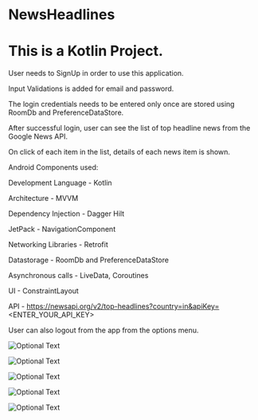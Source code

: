# NewsHeadlines

# This is a Kotlin Project.

User needs to SignUp in order to use this application.

Input Validations is added for email and password. 

The login credentials needs to be entered only once are stored using RoomDb and PreferenceDataStore.

After successful login, user can see the list of top headline news from the Google News API.

On click of each item in the list, details of each news item is shown.

Android Components used:

Development Language - Kotlin

Architecture - MVVM

Dependency Injection - Dagger Hilt

JetPack - NavigationComponent

Networking Libraries - Retrofit

Datastorage - RoomDb and PreferenceDataStore

Asynchronous calls - LiveData, Coroutines

UI - ConstraintLayout

API - https://newsapi.org/v2/top-headlines?country=in&apiKey=<ENTER_YOUR_API_KEY>

User can also logout from the app from the options menu.

![Optional Text](C:\Users\001ZKW744\Iram\Practice\Android\Github\Screens\registration_validation.png)

![Optional Text](C:\Users\001ZKW744\Iram\Practice\Android\Github\Screens\login_validation.png)

![Optional Text](C:\Users\001ZKW744\Iram\Practice\Android\Github\Screens\news_display1.png)

![Optional Text](C:\Users\001ZKW744\Iram\Practice\Android\Github\Screens\news_display2.png)

![Optional Text](C:\Users\001ZKW744\Iram\Practice\Android\Github\Screens\logout.png)




